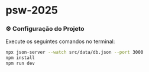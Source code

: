 # psw-2025

### ⚙️ Configuração do Projeto

Execute os seguintes comandos no terminal:

```bash
npx json-server --watch src/data/db.json --port 3000
npm install
npm run dev
```

